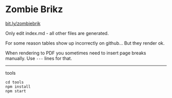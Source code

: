 # Zombie Brikz

[bit.ly/zombiebrik](http://bit.ly/zombiebrik)

Only edit index.md - all other files are generated.

For some reason tables show up incorrectly on github... But they render ok.

When rendering to PDF you sometimes need to insert page breaks manually. Use `---` lines for that.

----
tools

```
cd tools
npm install
npm start
```
